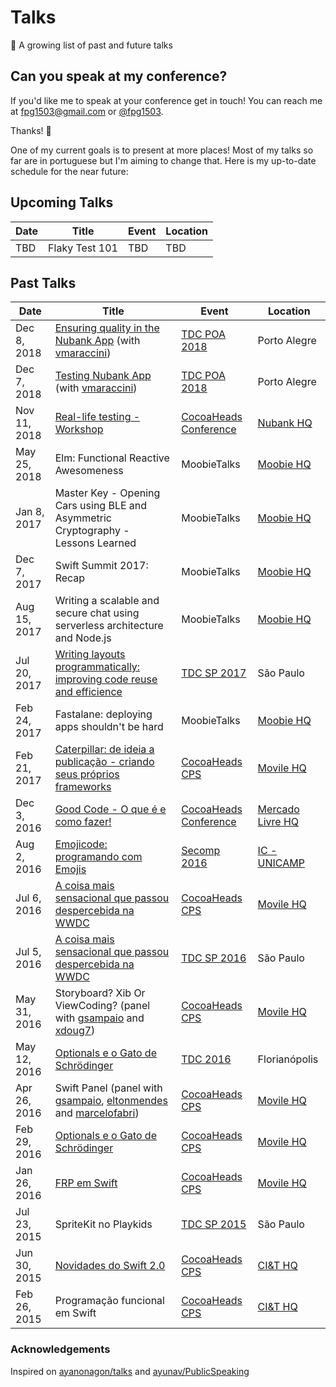 # Talks
🎤 A growing list of past and future talks

## Can you speak at my conference?

 If you'd like me to speak at your conference get in touch! You can reach me at <fpg1503@gmail.com> or [@fpg1503](https://twitter.com/fpg1503).

Thanks! 🐥

One of my current goals is to present at more places! Most of my talks so far are in portuguese but I'm aiming to change that.
Here is my up-to-date schedule for the near future:

## Upcoming Talks

| Date        | Title | Event | Location |
| ----------- | ----- | ----- | -------- |
| TBD | Flaky Test 101 | TBD | TBD |


## Past Talks

| Date        | Title | Event | Location |
| ----------- | ----- | ----- | -------- |
| Dec 8, 2018 | [Ensuring quality in the Nubank App][quality-nu] (with [vmaraccini][marotinho]) | [TDC POA 2018][tdc-poa-2018-dc] | Porto Alegre |
| Dec 7, 2018 | [Testing Nubank App][test-nu] (with [vmaraccini][marotinho]) | [TDC POA 2018][tdc-poa-2018-dt] | Porto Alegre |
| Nov 11, 2018 | [Real-life testing - Workshop][test-workshop] | [CocoaHeads Conference][cocoaheads-conf] | [Nubank HQ][nubank] |
| May 25, 2018 | Elm: Functional Reactive Awesomeness | MoobieTalks | [Moobie HQ][moobie] |
| Jan 8, 2017 | Master Key - Opening Cars using BLE and Asymmetric Cryptography - Lessons Learned | MoobieTalks | [Moobie HQ][moobie] |
| Dec 7, 2017 | Swift Summit 2017: Recap | MoobieTalks | [Moobie HQ][moobie] |
| Aug 15, 2017 | Writing a scalable and secure chat using serverless architecture and Node.js | MoobieTalks | [Moobie HQ][moobie] |
| Jul 20, 2017 | [Writing layouts programmatically: improving code reuse and efficience][layout] | [TDC SP 2017][tdc-sp-2017] | São Paulo |
| Feb 24, 2017 | Fastalane: deploying apps shouldn't be hard | MoobieTalks | [Moobie HQ][moobie] |
| Feb 21, 2017 |  [Caterpillar: de ideia a publicação - criando seus próprios frameworks][caterpillar] | [CocoaHeads CPS][cocoaheads-cps] | [Movile HQ][movile] |
| Dec 3, 2016 |  [Good Code - O que é e como fazer!][goodCode] | [CocoaHeads Conference][cocoaheads-conf] | [Mercado Livre HQ][mercadolivre] |
| Aug 2, 2016 | [Emojicode: programando com Emojis][emojicode] | [Secomp 2016][secomp] | [IC - UNICAMP][ic] |
| Jul 6, 2016 | [A coisa mais sensacional que passou despercebida na WWDC](https://github.com/fpg1503/AmazingSpeechFrameworkTalk)  | [CocoaHeads CPS][cocoaheads-cps] | [Movile HQ][movile] |
| Jul 5, 2016 | [A coisa mais sensacional que passou despercebida na WWDC](https://github.com/fpg1503/AmazingSpeechFrameworkTalk)  | [TDC SP 2016][tdc-sp-2016] | São Paulo |
| May 31, 2016 | Storyboard? Xib Or ViewCoding? (panel with [gsampaio][mentos] and [xdoug7][dogra]) | [CocoaHeads CPS][cocoaheads-cps] | [Movile HQ][movile] |
| May 12, 2016 | [Optionals e o Gato de Schrödinger][optionals] | [TDC 2016][tdc-fln-2016] | Florianópolis | 
| Apr 26, 2016 |  Swift Panel (panel with [gsampaio][mentos], [eltonmendes][elton] and [marcelofabri][fabri]) | [CocoaHeads CPS][cocoaheads-cps] | [Movile HQ][movile] |
| Feb 29, 2016 | [Optionals e o Gato de Schrödinger][optionals] | [CocoaHeads CPS][cocoaheads-cps] | [Movile HQ][movile] |
| Jan 26, 2016 | [FRP em Swift][frp] | [CocoaHeads CPS][cocoaheads-cps] | [Movile HQ][movile] |
| Jul 23, 2015 | SpriteKit no Playkids | [TDC SP 2015][tdc-sp-2015] | São Paulo | 
| Jun 30, 2015 | [Novidades do Swift 2.0][swift20] | [CocoaHeads CPS][cocoaheads-cps] | [CI&T HQ][cit] |
| Feb 26, 2015 | Programação funcional em Swift | [CocoaHeads CPS][cocoaheads-cps] | [CI&T HQ][cit] |



### Acknowledgements

Inspired on [ayanonagon/talks](https://github.com/ayanonagon/talks) and [ayunav/PublicSpeaking](https://github.com/ayunav/PublicSpeaking)

  [cocoaheads-cps]: http://www.cocoaheads.com.br/cidades/detalhes/7
  [cocoaheads-conf]: http://cocoaheadsconference.com.br
  [tdc-sp-2015]: http://www.thedevelopersconference.com.br/tdc/2015/saopaulo/trilha-ios
  [tdc-sp-2016]: http://www.thedevelopersconference.com.br/tdc/2016/saopaulo/trilha-ios
  [tdc-sp-2017]: http://www.thedevelopersconference.com.br/tdc/2017/saopaulo/trilha-ios
  [tdc-fln-2016]: http://www.thedevelopersconference.com.br/tdc/2016/florianopolis/trilha-ios
  [secomp]: http://www.secomp.com.br
  [tdc-poa-2018-dt]: http://www.thedevelopersconference.com.br/tdc/2018/portoalegre/trilha-devtest
  [tdc-poa-2018-dc]: http://www.thedevelopersconference.com.br/tdc/2018/portoalegre/trilha-design-de-codigo
  
  [caterpillar]: https://github.com/fpg1503/MakingFrameworksTalk
  [goodCode]: https://github.com/fpg1503/GoodCodeTalk
  [speech]: https://github.com/fpg1503/AmazingSpeechFrameworkTalk
  [optionals]: https://github.com/fpg1503/OptionalsTalk
  [frp]: https://github.com/fpg1503/FRPTalk
  [emojicode]: https://github.com/fpg1503/EmojicodeTalk
  [swift20]: https://github.com/fpg1503/WhatsNewInSwift2Talk
  [layout]: https://github.com/fpg1503/ProgrammaticLayoutTalk
  [quality-nu]: https://speakerdeck.com/fpg1503/garantindo-qualidade-no-app-do-nubank
  [test-nu]: https://speakerdeck.com/fpg1503/testando-o-app-do-nubank
  [test-workshop]: https://github.com/fpg1503/TestsWorkshop
  
  [moobie]: https://www.moobie.com.br
  [movile]: https://www.movile.com/
  [mercadolivre]: https://www.mercadolivre.com.br
  [cit]: http://www.ciandt.com/home
  [ic]: http://ic.unicamp.br
  [nubank]: https://nubank.com.br
  
  [mentos]: https://github.com/gsampaio
  [dogra]: https://github.com/xdoug7
  [elton]: https://github.com/eltonmendes
  [fabri]: https://github.com/marcelofabri
  [marotinho]: https://github.com/vmaraccini
